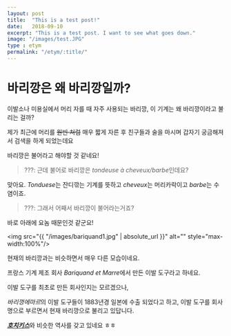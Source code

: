 ```yaml
---
layout: post
title:  "This is a test post!"
date:   2018-09-10
excerpt: "This is a test post. I want to see what goes down."
image: "/images/test.JPG"
type : etym
permalink: "/etym/:title/"
---
```


# 바리깡은 왜 바리깡일까?

이발소나 미용실에서 머리 자를 때 자주 사용되는 바리깡,
이 기계는 왜 바리깡이라고 불리는 걸까?

제가 최근에 머리를 <s>원빈 처럼</s> 매우 짧게 자른 후
친구들과 술을 마시며 갑자기 궁금해져서 검색을 하게 되었는데요

바리깡은 불어라고 해야할 것 같네요!

<blockquote>???: 근데 불어로 바리깡은 <i>tondeuse à cheveux/barbe</i>인데요?</blockquote>

맞아요. <i>Tonduese</i>는 잔디깎는 기계를 뜻하고 <i>cheveux</i>는 머리카락이고 <i>barbe</i>는 수염이죠.

<blockquote>???: 그래서 어째서 바리깡이 불어라는거죠?</blockquote>

바로 아래에 요놈 때문인것 같군요!


<span class="image center"><img src="{{ "/images/bariquand1.jpg" | absolute_url }}" alt="" style="max-width:100%"/></span><br>

현재의 바리깡과는 비슷하면서 매우 다른 모습이네요.

프랑스 기계 제조 회사 <i>Bariquand et Marre</i>에서 만든 이발 도구라고 하네요.

이발 도구를 최초로 만든 회사인지는 모르겠으나,

<i>바리껑에마르</i>의 이발 도구들이 1883년경 일본에 수출 되었다고 하고,
이발 도구를 회사명으로 부르면서 현재 바리깡으로 불리고 있답니다.

<b><i>[호치키스](https://etym-time.tumblr.com/post/174728538668/%ED%98%B8%EC%B9%98%ED%82%A4%EC%8A%A4)</i></b>와 비슷한 역사를 갖고 있네요 ㅎㅎ